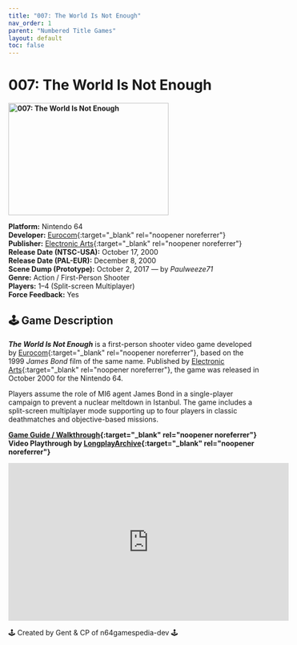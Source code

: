 ```yaml
---
title: "007: The World Is Not Enough"
nav_order: 1
parent: "Numbered Title Games"
layout: default
toc: false
---
```


# 007: The World Is Not Enough
<b>
<img src="https://raw.githubusercontent.com/TheGent/n64gamespedia/main/media/usa/007-the-world-is-not-enough-(USA).png" alt="007: The World Is Not Enough" width="320" height="224" />
</b>

**Platform:** Nintendo 64  
**Developer:** [Eurocom](https://en.wikipedia.org/wiki/Eurocom){:target="_blank" rel="noopener noreferrer"}  
**Publisher:** [Electronic Arts](https://en.wikipedia.org/wiki/Electronic_Arts){:target="_blank" rel="noopener noreferrer"}  
**Release Date (NTSC-USA):** October 17, 2000  
**Release Date (PAL-EUR):** December 8, 2000  
**Scene Dump (Prototype):** October 2, 2017 — by *Paulweeze71*  
**Genre:** Action / First-Person Shooter  
**Players:** 1–4 (Split-screen Multiplayer)  
**Force Feedback:** Yes  

## 🕹️ Game Description  
<em><strong>The World Is Not Enough</strong></em> is a first-person shooter video game developed by [Eurocom](https://en.wikipedia.org/wiki/Eurocom){:target="_blank" rel="noopener noreferrer"}, based on the 1999 <em>James Bond</em> film of the same name. Published by [Electronic Arts](https://en.wikipedia.org/wiki/Electronic_Arts){:target="_blank" rel="noopener noreferrer"}, the game was released in October 2000 for the Nintendo 64.

Players assume the role of MI6 agent James Bond in a single-player campaign to prevent a nuclear meltdown in Istanbul. The game includes a split-screen multiplayer mode supporting up to four players in classic deathmatches and objective-based missions.

**[Game Guide / Walkthrough](https://gamefaqs.gamespot.com/n64/914163-007-the-world-is-not-enough/faqs/37816){:target="_blank" rel="noopener noreferrer"}**  
**Video Playthrough by [LongplayArchive](https://www.youtube.com/channel/UCM8XzXipyTsylZ_WsGKmdKQ){:target="_blank" rel="noopener noreferrer"}**

<iframe width="560" height="315" src="https://www.youtube.com/embed/ca1C-hDxAQA" title="007: The World Is Not Enough – Longplay Archive" frameborder="0" allowfullscreen></iframe>

🕹️ Created by Gent & CP of n64gamespedia-dev 🕹️

<!-- Vault Format: n64gamespedia-dev -->
<!-- Protocol Source: _vault-specs/format-protocol.md -->
